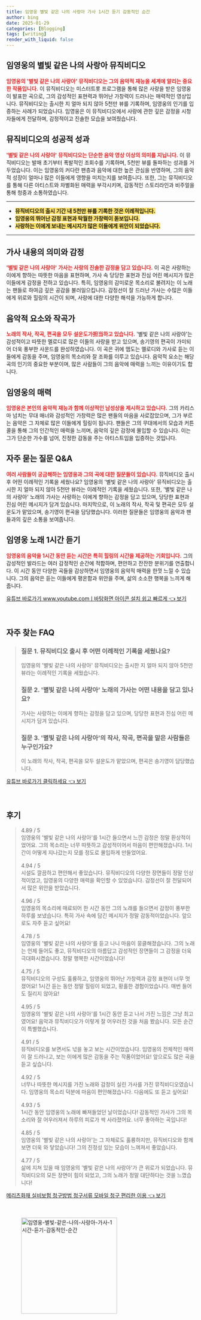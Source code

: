 ```yaml
---
title: 임영웅 별빛 같은 나의 사랑아 가사 1시간 듣기 감동적인 순간
author: bing
date: 2025-01-29
categories: [Blogging]
tags: [writing]
render_with_liquid: false
---
```



<h2 id='임영웅의 별빛 같은 나의 사랑아 뮤직비디오'>임영웅의 별빛 같은 나의 사랑아 뮤직비디오</h2>

<p><b><span style="color: #ee2323;">임영웅의 '별빛 같은 나의 사랑아' 뮤직비디오는 그의 음악적 재능을 세계에 알리는 중요한 작품입니다.</span></b> 이 뮤직비디오는 미스터트롯 프로그램을 통해 많은 사랑을 받은 임영웅이 발표한 곡으로, 그의 감성적인 표현력과 뛰어난 가창력이 드러나는 매력적인 영상입니다. 뮤직비디오는 출시한 지 얼마 되지 않아 5천만 뷰를 기록하며, 임영웅의 인기를 입증하는 사례가 되었습니다. 임영웅은 이 뮤직비디오에서 사랑에 관한 깊은 감정을 시청자들에게 전달하며, 감정적이고 진솔한 모습을 보여줬습니다.</p>

<h2 id='뮤직비디오의 성공적 성과'>뮤직비디오의 성공적 성과</h2>

<p><b><span style="color: #ee2323;">'별빛 같은 나의 사랑아' 뮤직비디오는 단순한 음악 영상 이상의 의미를 지닙니다.</span></b> 이 뮤직비디오는 발매 초기부터 폭발적인 조회수를 기록하며, 5천만 뷰를 돌파하는 성과를 거두었습니다. 이는 임영웅의 커다란 팬층과 음악에 대한 높은 관심을 반영하며, 그의 음악적 성장이 얼마나 많은 이들에게 영향을 미치는지를 보여줍니다. 또한, 그는 뮤직비디오를 통해 다른 아티스트와 차별화된 매력을 부각시키며, 감동적인 스토리라인과 비주얼을 통해 청중과 소통하였습니다.</p>

<hr />

<ul>
    <li><b><span style="background-color: #ffe066;">뮤직비디오의 출시 기간 내 5천만 뷰를 기록한 것은 이례적입니다.</span></b></li>
    <li><b><span style="background-color: #ffe066;">임영웅의 뛰어난 감정 표현과 탁월한 가창력이 돋보입니다.</span></b></li>
    <li><b><span style="background-color: #ffe066;">사랑하는 이에게 보내는 메시지가 많은 이들에게 위안이 되었습니다.</span></b></li>
</ul>

<hr />

<h2 id='가사 내용의 의미와 감정'>가사 내용의 의미와 감정</h2>

<p><b><span style="color: #ee2323;">'별빛 같은 나의 사랑아' 가사는 사랑의 진솔한 감정을 담고 있습니다.</span></b> 이 곡은 사랑하는 이에게 향하는 따뜻한 마음을 표현하며, 가사 속 당당한 표현과 진심 어린 메시지가 많은 이들에게 감정을 전하고 있습니다. 특히, 임영웅의 감미로운 목소리로 불려지는 이 노래는 팬들로 하여금 깊은 공감을 불러일으킵니다. 감정선이 잘 드러난 가사는 수많은 이들에게 위로와 힐링의 시간이 되며, 사랑에 대한 다양한 해석을 가능하게 합니다.</p>

<h2 id='음악적 요소와 작곡가'>음악적 요소와 작곡가</h2>

<p><b><span style="color: #ee2323;">노래의 작사, 작곡, 편곡을 모두 설운도가担当하고 있습니다.</span></b> '별빛 같은 나의 사랑아'는 감성적이고 따뜻한 멜로디로 많은 이들의 사랑을 받고 있으며, 송기영의 편곡이 가미되어 더욱 풍부한 사운드를 완성하였습니다. 이 곡은 귀에 맴도는 멜로디와 가사로 듣는 이들에게 감동을 주며, 임영웅의 목소리와 잘 조화를 이루고 있습니다. 음악적 요소는 해당 곡의 인기의 중요한 부분이며, 많은 사람들이 그의 음악에 매력을 느끼는 이유이기도 합니다.</p>

<h2 id='임영웅의 매력'>임영웅의 매력</h2>

<p><b><span style="color: #ee2323;">임영웅은 본인의 음악적 재능과 함께 이상적인 남성상을 제시하고 있습니다.</span></b> 그의 카리스마 넘치는 무대 매너와 감성적인 가창력은 많은 팬들의 마음을 사로잡았으며, 그가 부르는 음악은 그 자체로 많은 이들에게 힐링이 됩니다. 팬들은 그의 무대에서의 모습과 커튼 콜을 통해 그의 인간적인 매력을 느끼며, 음악의 깊은 감정에 몰입할 수 있습니다. 이는 그가 단순한 가수를 넘어, 진정한 감동을 주는 아티스트임을 입증하는 것입니다.</p>

<h2 id='자주 묻는 질문 Q&A'>자주 묻는 질문 Q&A</h2>

<p><b><span style="color: #ee2323;">여러 사람들이 궁금해하는 임영웅과 그의 곡에 대한 질문들이 있습니다.</span></b> 뮤직비디오 출시 후 어떤 이례적인 기록을 세웠나요? 임영웅의 '별빛 같은 나의 사랑아' 뮤직비디오는 출시한 지 얼마 되지 않아 5천만 뷰라는 이례적인 기록을 세웠습니다. 또한, '별빛 같은 나의 사랑아' 노래의 가사는 사랑하는 이에게 향하는 감정을 담고 있으며, 당당한 표현과 진심 어린 메시지가 담겨 있습니다. 마지막으로, 이 노래의 작사, 작곡 및 편곡은 모두 설운도가 맡았으며, 송기영이 편곡을 담당했습니다. 이러한 질문들은 임영웅의 음악과 팬들과의 깊은 소통을 보여줍니다.</p>

<h2 id='임영웅 노래 1시간 듣기'>임영웅 노래 1시간 듣기</h2>

<p><b><span style="color: #ee2323;">임영웅의 음악을 1시간 동안 듣는 시간은 특히 힐링의 시간을 제공하는 기회입니다.</span></b> 그의 감성적인 발라드는 여러 감정적인 순간에 적합하며, 편안하고 잔잔한 분위기를 연출합니다. 이 시간 동안 다양한 곡들을 감상하면서 임영웅의 음악적 매력을 한껏 느낄 수 있습니다. 그의 음악은 듣는 이들에게 평온함과 위안을 주며, 삶의 소소한 행복을 느끼게 해줍니다.</p>


<p><a class="click-button" title="유튜브 바로가기 www.youtube.comㅣ바탕화면 아이콘 설치 쉽고 빠르게" href="https://purplelist.github.io/posts/%EC%9C%A0%ED%8A%9C%EB%B8%8C-%EB%B0%94%EB%A1%9C%EA%B0%80%EA%B8%B0-www.youtube.com%E3%85%A3%EB%B0%94%ED%83%95%ED%99%94%EB%A9%B4-%EC%95%84%EC%9D%B4%EC%BD%98-%EC%84%A4%EC%B9%98-%EC%89%BD%EA%B3%A0-%EB%B9%A0%EB%A5%B4%EA%B2%8C/" rel="dofollow">유튜브 바로가기 www.youtube.comㅣ바탕화면 아이콘 설치 쉽고 빠르게 👈 보기</a></p><br>
<h2 id='자주_찾는_FAQ'>자주 찾는 FAQ</h2>
<div itemscope="" itemtype="https://schema.org/FAQPage"> 
<blockquote> 
<div itemscope="" itemprop="mainEntity" itemtype="https://schema.org/Question"> 
<h3 itemprop="name">질문 1. 뮤직비디오 출시 후 어떤 이례적인 기록을 세웠나요?</h3> 
<div itemscope="" itemprop="acceptedAnswer" itemtype="https://schema.org/Answer"> 
<span itemprop="text"> 
<p>임영웅의 '별빛 같은 나의 사랑아' 뮤직비디오는 출시한 지 얼마 되지 않아 5천만 뷰라는 이례적인 기록을 세웠습니다.</p> 
</span> 
</div> 
</div> 
<div itemscope="" itemprop="mainEntity" itemtype="https://schema.org/Question"> 
<h3 itemprop="name">질문 2. '별빛 같은 나의 사랑아' 노래의 가사는 어떤 내용을 담고 있나요?</h3> 
<div itemscope="" itemprop="acceptedAnswer" itemtype="https://schema.org/Answer"> 
<span itemprop="text"> 
<p>가사는 사랑하는 이에게 향하는 감정을 담고 있으며, 당당한 표현과 진심 어린 메시지가 담겨 있습니다.</p> 
</span> 
</div> 
</div> 
<div itemscope="" itemprop="mainEntity" itemtype="https://schema.org/Question"> 
<h3 itemprop="name">질문 3. '별빛 같은 나의 사랑아'의 작사, 작곡, 편곡을 맡은 사람들은 누구인가요?</h3> 
<div itemscope="" itemprop="acceptedAnswer" itemtype="https://schema.org/Answer"> 
<span itemprop="text"> 
<p>이 노래의 작사, 작곡, 편곡을 모두 설운도가 맡았으며, 편곡은 송기영이 담당했습니다.</p> 
</span> 
</div> 
</div> 
</blockquote> 
</div>
<p><a class="click-button" title="유튜브 바로가기 클릭하세요" href="https://purplelist.github.io/posts/%EC%9C%A0%ED%8A%9C%EB%B8%8C-%EB%B0%94%EB%A1%9C%EA%B0%80%EA%B8%B0-%ED%81%B4%EB%A6%AD%ED%95%98%EC%84%B8%EC%9A%94/" rel="dofollow">유튜브 바로가기 클릭하세요 👈 보기</a></p><br>
<h2 id='후기'>후기</h2>
<div itemscope itemtype="https://schema.org/Product">
  <blockquote>
  <div itemprop="review" itemscope itemtype="https://schema.org/Review">
      <div itemprop="reviewRating" itemscope itemtype="https://schema.org/Rating"> <span itemprop="ratingValue">4.89</span> / <span itemprop="bestRating">5</span> </div>
      <span itemprop="reviewBody">임영웅의 '별빛 같은 나의 사랑아'를 1시간 들으면서 느낀 감정은 정말 환상적이었어요. 그의 목소리는 너무 따뜻하고 감성적이어서 마음이 편안해졌습니다. 1시간이 어떻게 지나갔는지 모를 정도로 몰입하게 만들었어요.</span>
  </div>
  <br>
  <div itemprop="review" itemscope itemtype="https://schema.org/Review">
      <div itemprop="reviewRating" itemscope itemtype="https://schema.org/Rating"> <span itemprop="ratingValue">4.94</span> / <span itemprop="bestRating">5</span> </div>
      <span itemprop="reviewBody">시설도 깔끔하고 편안해서 좋았습니다. 뮤직비디오의 다양한 장면들이 정말 인상적이었고, 임영웅의 다양한 매력을 확인할 수 있었습니다. 감정선이 잘 전달되어서 많은 위안을 받았습니다.</span>
  </div>
  <br>
  <div itemprop="review" itemscope itemtype="https://schema.org/Review">
      <div itemprop="reviewRating" itemscope itemtype="https://schema.org/Rating"> <span itemprop="ratingValue">4.96</span> / <span itemprop="bestRating">5</span> </div>
      <span itemprop="reviewBody">임영웅의 목소리에 매료되어 한 시간 동안 그의 노래를 들으면서 감정이 풍부한 하루를 보냈습니다. 특히 가사 속에 담긴 메시지가 정말 감동적이었습니다. 앞으로도 자주 듣고 싶어요!</span>
  </div>
  <br>
  <div itemprop="review" itemscope itemtype="https://schema.org/Review">
      <div itemprop="reviewRating" itemscope itemtype="https://schema.org/Rating"> <span itemprop="ratingValue">4.78</span> / <span itemprop="bestRating">5</span> </div>
      <span itemprop="reviewBody">임영웅의 '별빛 같은 나의 사랑아'를 듣고 나니 마음이 뭉클해졌습니다. 그의 노래는 언제 들어도 좋고, 뮤직비디오의 아름답고 감성적인 장면들이 그 감정을 더욱 극대화시켰습니다. 정말 행복한 시간이었습니다!</span>
  </div>
  <br>
  <div itemprop="review" itemscope itemtype="https://schema.org/Review">
      <div itemprop="reviewRating" itemscope itemtype="https://schema.org/Rating"> <span itemprop="ratingValue">4.75</span> / <span itemprop="bestRating">5</span> </div>
      <span itemprop="reviewBody">뮤직비디오의 구성도 훌륭하고, 임영웅의 뛰어난 가창력과 감정 표현이 너무 멋졌어요! 1시간 듣는 동안 정말 힐링이 되었고, 황홀한 경험이었습니다. 매번 들어도 질리지 않아요!</span>
  </div>
  <br>
  <div itemprop="review" itemscope itemtype="https://schema.org/Review">
      <div itemprop="reviewRating" itemscope itemtype="https://schema.org/Rating"> <span itemprop="ratingValue">4.95</span> / <span itemprop="bestRating">5</span> </div>
      <span itemprop="reviewBody">임영웅의 '별빛 같은 나의 사랑아'를 1시간 동안 듣고 나서 가진 느낌은 그냥 최고였어요! 음악과 뮤직비디오가 이렇게 잘 어우러진 것을 처음 봤습니다. 모든 순간이 특별했습니다.</span>
  </div>
  <br>
  <div itemprop="review" itemscope itemtype="https://schema.org/Review">
      <div itemprop="reviewRating" itemscope itemtype="https://schema.org/Rating"> <span itemprop="ratingValue">4.91</span> / <span itemprop="bestRating">5</span> </div>
      <span itemprop="reviewBody">뮤직비디오를 보면서도 넋을 놓고 보는 시간이었습니다. 임영웅의 전체적인 매력이 잘 드러나고, 보는 이에게 많은 감동을 주는 작품이었어요! 앞으로도 많은 곡을 듣고 싶습니다.</span>
  </div>
  <br>
  <div itemprop="review" itemscope itemtype="https://schema.org/Review">
      <div itemprop="reviewRating" itemscope itemtype="https://schema.org/Rating"> <span itemprop="ratingValue">4.92</span> / <span itemprop="bestRating">5</span> </div>
      <span itemprop="reviewBody">너무나 따뜻한 메시지를 가진 노래와 감정이 실린 가사를 가진 뮤직비디오였습니다. 임영웅의 목소리 덕분에 마음이 편안해졌습니다. 다음에도 또 듣고 싶어요!</span>
  </div>
  <br>
  <div itemprop="review" itemscope itemtype="https://schema.org/Review">
      <div itemprop="reviewRating" itemscope itemtype="https://schema.org/Rating"> <span itemprop="ratingValue">4.93</span> / <span itemprop="bestRating">5</span> </div>
      <span itemprop="reviewBody">1시간 동안 임영웅의 노래에 빠져들었던 날이었습니다! 감동적인 가사가 그의 목소리와 잘 어우러져서 하루의 피로가 싹 사라졌어요. 너무 좋아하는 곡입니다!</span>
  </div>
  <br>
  <div itemprop="review" itemscope itemtype="https://schema.org/Review">
      <div itemprop="reviewRating" itemscope itemtype="https://schema.org/Rating"> <span itemprop="ratingValue">4.85</span> / <span itemprop="bestRating">5</span> </div>
      <span itemprop="reviewBody">임영웅의 '별빛 같은 나의 사랑아'는 그 자체로도 훌륭하지만, 뮤직비디오와 함께 보면 더욱 와 닿았습니다! 그의 진정성 있는 모습이 느껴져서 좋았습니다.</span>
  </div>
  <br>
  <div itemprop="review" itemscope itemtype="https://schema.org/Review">
      <div itemprop="reviewRating" itemscope itemtype="https://schema.org/Rating"> <span itemprop="ratingValue">4.77</span> / <span itemprop="bestRating">5</span> </div>
      <span itemprop="reviewBody">삶에 지쳐 있을 때 임영웅의 '별빛 같은 나의 사랑아'가 큰 위로가 되었습니다. 뮤직비디오의 모든 장면이 힘이 되었고, 그의 노래가 정말 대단하다는 것을 느꼈습니다!</span>
  </div>
  </blockquote>
</div>
<p><a class="click-button" title="메리츠화재 실비보험 청구방법 청구서류 모바일 청구 편리한 이용" href="https://purplelist.github.io/posts/%EB%A9%94%EB%A6%AC%EC%B8%A0%ED%99%94%EC%9E%AC-%EC%8B%A4%EB%B9%84%EB%B3%B4%ED%97%98-%EC%B2%AD%EA%B5%AC%EB%B0%A9%EB%B2%95-%EC%B2%AD%EA%B5%AC%EC%84%9C%EB%A5%98-%EB%AA%A8%EB%B0%94%EC%9D%BC-%EC%B2%AD%EA%B5%AC-%ED%8E%B8%EB%A6%AC%ED%95%9C-%EC%9D%B4%EC%9A%A9/" rel="dofollow">메리츠화재 실비보험 청구방법 청구서류 모바일 청구 편리한 이용 👈 보기</a></p><br>
<figure class="image"><img src="https://purplelist.github.io/assets/img/thumbnail/임영웅-별빛-같은-나의-사랑아-가사-1시간-듣기-감동적인-순간.webp" alt="임영웅-별빛-같은-나의-사랑아-가사-1시간-듣기-감동적인-순간" width="256" height="256"></figure>